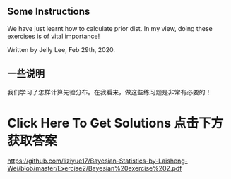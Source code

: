 ## Some Instructions

We have just learnt how to calculate prior dist. In my view, doing these exercises is of vital importance! 

Written by Jelly Lee, Feb 29th, 2020.


## 一些说明

我们学习了怎样计算先验分布。在我看来，做这些练习题是非常有必要的！



# Click Here To Get Solutions 点击下方获取答案

<https://github.com/liziyue17/Bayesian-Statistics-by-Laisheng-Wei/blob/master/Exercise2/Bayesian%20exercise%202.pdf>

